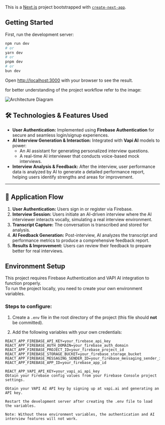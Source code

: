 This is a [Next.js](https://nextjs.org) project bootstrapped with [`create-next-app`](https://nextjs.org/docs/app/api-reference/cli/create-next-app).

## Getting Started

First, run the development server:

```bash
npm run dev
# or
yarn dev
# or
pnpm dev
# or
bun dev
```

Open [http://localhost:3000](http://localhost:3000) with your browser to see the result.

for better understanding of the project workflow refer to the image: 


![Architecture Diagram](assets/Interviewmate%20project%20workflow.png)


## 🛠️ Technologies & Features Used

- **User Authentication:** Implemented using **Firebase Authentication** for secure and seamless login/signup experiences.
- **AI Interview Generation & Interaction:** Integrated with **Vapi AI** models to power:
  - An AI assistant for generating personalized interview questions.
  - A real-time AI interviewer that conducts voice-based mock interviews.
- **Interview Analysis & Feedback:** After the interview, user performance data is analyzed by AI to generate a detailed performance report, helping users identify strengths and areas for improvement.

---

## 🔄 Application Flow

1. **User Authentication:** Users sign in or register via Firebase.
2. **Interview Session:** Users initiate an AI-driven interview where the AI interviewer interacts vocally, simulating a real interview environment.
3. **Transcript Capture:** The conversation is transcribed and stored for analysis.
4. **AI Feedback Generation:** Post-interview, AI analyzes the transcript and performance metrics to produce a comprehensive feedback report.
5. **Results & Improvement:** Users can review their feedback to prepare better for real interviews.

## Environment Setup

This project requires Firebase Authentication and VAPI AI integration to function properly.  
To run the project locally, you need to create your own environment variables.

### Steps to configure:

1. Create a `.env` file in the root directory of the project (this file should **not** be committed).

2. Add the following variables with your own credentials:

```env
REACT_APP_FIREBASE_API_KEY=your_firebase_api_key
REACT_APP_FIREBASE_AUTH_DOMAIN=your_firebase_auth_domain
REACT_APP_FIREBASE_PROJECT_ID=your_firebase_project_id
REACT_APP_FIREBASE_STORAGE_BUCKET=your_firebase_storage_bucket
REACT_APP_FIREBASE_MESSAGING_SENDER_ID=your_firebase_messaging_sender_id
REACT_APP_FIREBASE_APP_ID=your_firebase_app_id

REACT_APP_VAPI_API_KEY=your_vapi_ai_api_key
Obtain your Firebase config values from your Firebase Console project settings.

Obtain your VAPI AI API key by signing up at vapi.ai and generating an API key.

Restart the development server after creating the .env file to load the variables.

Note: Without these environment variables, the authentication and AI interview features will not work.
